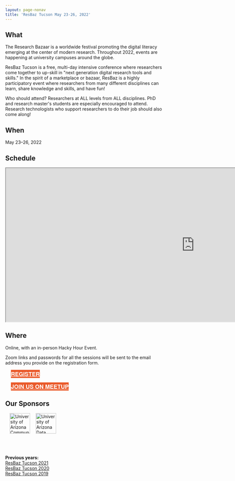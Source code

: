 ```yaml
---
layout: page-nonav
title: 'ResBaz Tucson May 23-26, 2022'
---
```


## What

The Research Bazaar is a worldwide festival promoting the digital literacy emerging at the center of modern research. Throughout 2022, events are happening at university campuses around the globe.

ResBaz Tucson is a free, multi-day intensive conference where researchers come together to up-skill in "next generation digital research tools and skills." In the spirit of a marketplace or bazaar, ResBaz is a highly participatory event where researchers from many different disciplines can learn, share knowledge and skills, and have fun!

Who should attend? Researchers at ALL levels from ALL disciplines. PhD and research master's students are especially encouraged to attend. Research technologists who support researchers to do their job should also come along!

## When

May 23&ndash;26, 2022

## Schedule

<iframe src="https://docs.google.com/spreadsheets/d/e/2PACX-1vTtqfEpBb1m0xHr9urmr8tpFl8w7JQAxMoGG5CJ5y4B8-mrqT2vuU2_YJ25ismWQpdm_H74aYcjmZkQ/pubhtml?widget=true&amp;headers=false" width="1200" height="490"></iframe>

## Where

Online, with an in-person Hacky Hour Event.

Zoom links and passwords for all the sessions will be sent to the email address you provide on the registration form.

<div class="spread">

<a href="https://docs.google.com/forms/d/1jOJsQiyddihbPyitRVteDthk_sp-PUleGhlMYWTg64U/edit" class="btn btn2022" target="_blank">Register</a>

<a href="https://www.meetup.com/ResBazAZ/" class="btn btn2022" target="_blank">Join us on Meetup</a>

</div>

<style>
  .btn2022 {
    font-family: Montserrat,"Helvetica Neue",Helvetica,Arial,sans-serif;
    text-transform: uppercase;
    font-size: 18px;
    font-weight: 700;
    background-color: #EA5A2A;
    color: white;
  }
  .spread a {
    display: inline-block;
    margin-left: 1em;
  }
</style>

## Our Sponsors

<div class="spread">
  <a href="https://datascience.cals.arizona.edu/"><img src="https://datascience.cals.arizona.edu/sites/datascience.cals.arizona.edu/files/CCT%20logo-primary%402x.png" alt="University of Arizona Communications &amp; Cyber Technologies" height="65"></a>
  <a href="https://datascience.arizona.edu/"><img src="https://datascience.arizona.edu/sites/default/files/Data%20Science%20Institute_Webheader%20%281%29_0.svg" alt="University of Arizona Data Science Institute" height="65"></a>
</div>

<br><br><br>
**Previous years:**<br/>
<a href="/resbaz/resbazTucson2021">ResBaz Tucson 2021</a><br/>
<a href="/resbaz/resbazTucson2020">ResBaz Tucson 2020</a><br/>
<a href="/resbaz/resbazTucson2019">ResBaz Tucson 2019</a>
